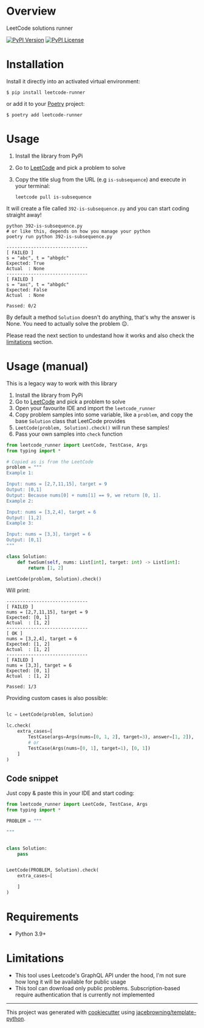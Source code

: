 # Overview

LeetCode solutions runner

[![PyPI Version](https://img.shields.io/pypi/v/leetcode-runner.svg)](https://pypi.org/project/leetcode-runner)
[![PyPI License](https://img.shields.io/pypi/l/leetcode-runner.svg)](https://pypi.org/project/leetcode-runner)

# Installation

Install it directly into an activated virtual environment:

```text
$ pip install leetcode-runner
```

or add it to your [Poetry](https://poetry.eustace.io/) project:

```text
$ poetry add leetcode-runner
```

# Usage

1. Install the library from PyPi
2. Go to [LeetCode](https://leetcode.com) and pick a problem to solve
3. Copy the title slug from the URL (e.g `is-subsequence`) and execute in your terminal:

   ```shell
   leetcode pull is-subsequence
   ```

It will create a file called `392-is-subsequence.py` and you can start coding straight
away!

```shell
python 392-is-subsequence.py
# or like this, depends on how you manage your python
poetry run python 392-is-subsequence.py

------------------------------
[ FAILED ]
s = "abc", t = "ahbgdc"
Expected: True
Actual  : None
------------------------------
[ FAILED ]
s = "axc", t = "ahbgdc"
Expected: False
Actual  : None

Passed: 0/2
```

By default a method `Solution` doesn't do anything, that's why the answer is None. You
need to actually solve the problem 😉.

Please read the next section to undestand how it works and also check the
[limitations](#limitations) section.

# Usage (manual)

This is a legacy way to work with this library

1. Install the library from PyPi
2. Go to [LeetCode](https://leetcode.com) and pick a problem to solve
3. Open your favourite IDE and import the `leetcode_runner`
4. Copy problem samples into some variable, like a `problem`, and copy the base
   `Solution` class that LeetCode provides
5. `LeetCode(problem, Solution).check()` will run these samples!
6. Pass your own samples into `check` function

```py
from leetcode_runner import LeetCode, TestCase, Args
from typing import *

# Copied as is from the LeetCode
problem = """
Example 1:

Input: nums = [2,7,11,15], target = 9
Output: [0,1]
Output: Because nums[0] + nums[1] == 9, we return [0, 1].
Example 2:

Input: nums = [3,2,4], target = 6
Output: [1,2]
Example 3:

Input: nums = [3,3], target = 6
Output: [0,1]
"""

class Solution:
    def twoSum(self, nums: List[int], target: int) -> List[int]:
        return [1, 2]

LeetCode(problem, Solution).check()
```

Will print:

```text
------------------------------
[ FAILED ]
nums = [2,7,11,15], target = 9
Expected: [0, 1]
Actual  : [1, 2]
------------------------------
[ OK ]
nums = [3,2,4], target = 6
Expected: [1, 2]
Actual  : [1, 2]
------------------------------
[ FAILED ]
nums = [3,3], target = 6
Expected: [0, 1]
Actual  : [1, 2]

Passed: 1/3
```

Providing custom cases is also possible:

```python

lc = LeetCode(problem, Solution)

lc.check(
    extra_cases=[
        TestCase(args=Args(nums=[0, 1, 2], target=3), answer=[1, 2]),
        # or
        TestCase(Args(nums=[0, 1], target=1), [0, 1])
    ]
)

```

## Code snippet

Just copy & paste this in your IDE and start coding:

```python
from leetcode_runner import LeetCode, TestCase, Args
from typing import *

PROBLEM = """

"""


class Solution:
    pass


LeetCode(PROBLEM, Solution).check(
    extra_cases=[

    ]
)

```

# Requirements

- Python 3.9+

# Limitations

- This tool uses Leetcode's GraphQL API under the hood, I'm not sure how long it will be
  available for public usage
- This tool can download only public problems. Subscription-based require authentication
  that is currently not implemented

---

This project was generated with [cookiecutter](https://github.com/audreyr/cookiecutter)
using [jacebrowning/template-python](https://github.com/jacebrowning/template-python).
